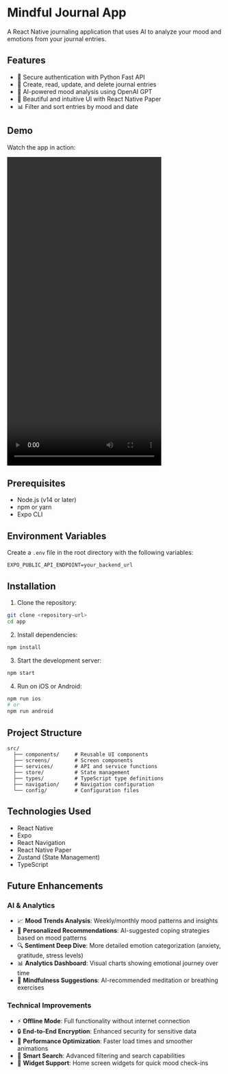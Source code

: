 # Mindful Journal App

A React Native journaling application that uses AI to analyze your mood and emotions from your journal entries.

## Features

- 🔐 Secure authentication with Python Fast API
- 📝 Create, read, update, and delete journal entries
- 🧠 AI-powered mood analysis using OpenAI GPT
- 🎨 Beautiful and intuitive UI with React Native Paper
- 📊 Filter and sort entries by mood and date

## Demo

Watch the app in action:

  <video width="360" height="720" controls>
    <source src="Simulator.mp4" type="video/mp4">
    Your browser does not support the video tag.
  </video>

## Prerequisites

- Node.js (v14 or later)
- npm or yarn
- Expo CLI

## Environment Variables

Create a `.env` file in the root directory with the following variables:

```
EXPO_PUBLIC_API_ENDPOINT=your_backend_url
```

## Installation

1. Clone the repository:

```bash
git clone <repository-url>
cd app
```

2. Install dependencies:

```bash
npm install
```

3. Start the development server:

```bash
npm start
```

4. Run on iOS or Android:

```bash
npm run ios
# or
npm run android
```

## Project Structure

```
src/
  ├── components/     # Reusable UI components
  ├── screens/        # Screen components
  ├── services/       # API and service functions
  ├── store/          # State management
  ├── types/          # TypeScript type definitions
  ├── navigation/     # Navigation configuration
  └── config/         # Configuration files
```

## Technologies Used

- React Native
- Expo
- React Navigation
- React Native Paper
- Zustand (State Management)
- TypeScript

## Future Enhancements

### AI & Analytics
- 📈 **Mood Trends Analysis**: Weekly/monthly mood patterns and insights
- 🎯 **Personalized Recommendations**: AI-suggested coping strategies based on mood patterns
- 🔍 **Sentiment Deep Dive**: More detailed emotion categorization (anxiety, gratitude, stress levels)
- 📊 **Analytics Dashboard**: Visual charts showing emotional journey over time
- 🧘 **Mindfulness Suggestions**: AI-recommended meditation or breathing exercises

### Technical Improvements
- ⚡ **Offline Mode**: Full functionality without internet connection
- 🔒 **End-to-End Encryption**: Enhanced security for sensitive data
- 🚀 **Performance Optimization**: Faster load times and smoother animations
- 🎯 **Smart Search**: Advanced filtering and search capabilities
- 📱 **Widget Support**: Home screen widgets for quick mood check-ins
